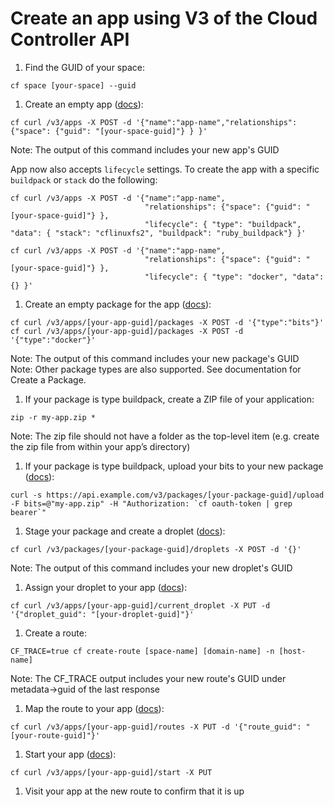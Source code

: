 # Create an app using V3 of the Cloud Controller API

1. Find the GUID of your space:

  `cf space [your-space] --guid`

1. Create an empty app ([docs](http://apidocs.cloudfoundry.org/release-candidate/apps_(experimental)/create_an_app.html)):

  `cf curl /v3/apps -X POST -d '{"name":"app-name","relationships": {"space": {"guid": "[your-space-guid]"} } }'`

  Note: The output of this command includes your new app's GUID

  App now also accepts `lifecycle` settings. To create the app with a specific `buildpack` or `stack` do the following:

  ```
  cf curl /v3/apps -X POST -d '{"name":"app-name",
                                "relationships": {"space": {"guid": "[your-space-guid]"} },
                                "lifecycle": { "type": "buildpack", "data": { "stack": "cflinuxfs2", "buildpack": "ruby_buildpack"} }'
  ```
  
  ```
  cf curl /v3/apps -X POST -d '{"name":"app-name",
                                "relationships": {"space": {"guid": "[your-space-guid]"} },
                                "lifecycle": { "type": "docker", "data": {} }'
  ```

1. Create an empty package for the app ([docs](http://apidocs.cloudfoundry.org/release-candidate/packages_(experimental)/create_a_package.html)):

  `cf curl /v3/apps/[your-app-guid]/packages -X POST -d '{"type":"bits"}'`
  `cf curl /v3/apps/[your-app-guid]/packages -X POST -d '{"type":"docker"}'`

  Note: The output of this command includes your new package's GUID  
  Note: Other package types are also supported. See documentation for Create a Package.

1. If your package is type buildpack, create a ZIP file of your application:

  `zip -r my-app.zip *`

  Note: The zip file should not have a folder as the top-level item (e.g. create the zip file from within your app’s directory)

1. If your package is type buildpack, upload your bits to your new package ([docs](http://apidocs.cloudfoundry.org/release-candidate/packages_(experimental)/upload_bits_for_a_package_of_type_bits.html)):

  ``curl -s https://api.example.com/v3/packages/[your-package-guid]/upload -F bits=@"my-app.zip" -H "Authorization: `cf oauth-token | grep bearer`"``

1. Stage your package and create a droplet ([docs](http://apidocs.cloudfoundry.org/release-candidate/packages_(experimental)/stage_a_package.html)):

  `cf curl /v3/packages/[your-package-guid]/droplets -X POST -d '{}'`

  Note: The output of this command includes your new droplet's GUID

1. Assign your droplet to your app ([docs](http://apidocs.cloudfoundry.org/release-candidate/apps_(experimental)/assigning_a_droplet_as_a_an_apps_current_droplet.html)):

  `cf curl /v3/apps/[your-app-guid]/current_droplet -X PUT -d '{"droplet_guid": "[your-droplet-guid]"}'`

1. Create a route:

  `CF_TRACE=true cf create-route [space-name] [domain-name] -n [host-name]`

  Note: The CF_TRACE output includes your new route's GUID under metadata->guid of the last response

1. Map the route to your app ([docs](http://apidocs.cloudfoundry.org/release-candidate/app_routes_(experimental)/map_a_route.html)):

  `cf curl /v3/apps/[your-app-guid]/routes -X PUT -d '{"route_guid": "[your-route-guid]"}'`

1. Start your app ([docs](http://apidocs.cloudfoundry.org/release-candidate/apps_(experimental)/starting_an_app.html)):

  `cf curl /v3/apps/[your-app-guid]/start -X PUT`

1. Visit your app at the new route to confirm that it is up
